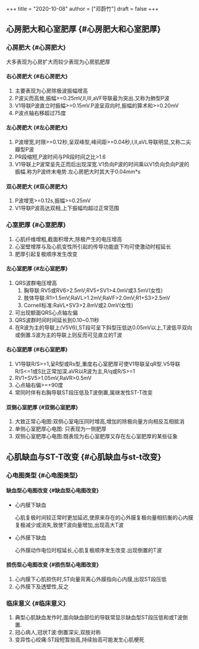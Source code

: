 +++
title = "2020-10-08"
author = ["邓蔚竹"]
draft = false
+++

## 心房肥大和心室肥厚 {#心房肥大和心室肥厚}


### 心房肥大 {#心房肥大}

大多表现为心房扩大而较少表现为心房肌肥厚


#### 右心房肥大 {#右心房肥大}

1.  主要表现为心房除极波振幅增高
2.  P波尖而高耸,振幅>=0.25mV,II,III,aVF导联最为突出.又称为肺型P波
3.  V1导联P波直立时振幅>=0.15mV.P波呈双向时,振幅的算术和>=0.20mV
4.  P波点轴右移超过75度


#### 左心房肥大 {#左心房肥大}

1.  P波增宽,时限>=0.12秒,呈双峰型,峰间距>=0.04秒,I,II,aVL导联明显,又称二尖瓣型P波
2.  PR段缩短,P波时间与PR段时间之比>1.6
3.  V1导联上P波常呈先正而后出现深宽.V1负向P波的时间乘以V1负向负向P波的振幅.称为P波终末电势.左心房肥大时其大于0.04mm\*s


#### 双心房肥大 {#双心房肥大}

1.  P波增宽>=0.12s,振幅>=0.25mV
2.  V1导联P波高达双相,上下振幅均超过正常范围


### 心室肥厚 {#心室肥厚}

1.  心肌纤维增粗,截面积增大,除极产生的电压增高
2.  心室壁增厚与及心肌变性所引起的传导功能底下均可使激动时程延长
3.  肥厚引起复极顺序发生改变


#### 左心室肥厚 {#左心室肥厚}

1.  QRS波群电压增高
    1.  胸导联:RV5或RV6>2.5mV;RV5+SV1>4.0mV或3.5mV(女性)
    2.  肢体导联:R1>1.5mV;RaVL>1.2mV;RaVF>2.0mV;R1+S3>2.5mV
    3.  Cornell标准:RaVL+SV3>2.8mV或2.0mV(女性)
2.  可出现额面QRS心点轴左偏
3.  QRS波群时间时间延长到0.10~0.11秒
4.  在R波为主的导联上(V5V6),ST段可呈下斜型压低达0.05mV以上,T波低平双向或倒置.S波为主的导联上则反而可见直立的T波


#### 右心室肥厚 {#右心室肥厚}

1.  V1导联R/S>=1,呈R型或Rs型,重度右心室肥厚可使V1导联呈qR型.V5导联R/S<=1或S比正常加深.aVR以R波为主,R/q或R/S>=1
2.  RV1+SV5>1.05mV,RaVR>0.5mV
3.  心点轴右偏>=+90度
4.  常同时伴有右胸导联ST段压低及T波倒置,属继发性ST-T改变


#### 双侧心室肥厚 {#双侧心室肥厚}

1.  大致正常心电图:双侧心室电压同时增高,增加的除极向量方向相反互相抵消
2.  单侧心室肥厚心电图: 只表现为一侧肥厚
3.  双侧心室肥厚心电图:既表现为右心室肥厚又存在左心室肥厚的某些征象


## 心肌缺血与ST-T改变 {#心肌缺血与st-t改变}


### 心电图类型 {#心电图类型}


#### 缺血型心电图改变 {#缺血型心电图改变}

<!--list-separator-->

-  心内膜下缺血

    心肌复极时间较正常时更加延迟,使原来存在的心外膜复极向量相抗衡的心内膜复极减少或消失,致使T波向量增加,出现高大T波

<!--list-separator-->

-  心外膜下缺血

    心外膜动作电位时程延长,心肌复极顺序发生改变.出现倒置的T波


#### 损伤型心电图改变 {#损伤型心电图改变}

1.  心内膜下心肌损伤时,ST向量背离心外膜指向心内膜,出现ST段压低
2.  心外膜下及透壁性,反之


### 临床意义 {#临床意义}

1.  典型心肌缺血发作时,面向缺血部位的导联常显示缺血型ST段压低和或T波倒置.
2.  冠心病人,冠状T波:倒置深尖,双肢对称
3.  变异性心绞痛:ST段短暂抬高,持续抬高可能发生心肌梗死